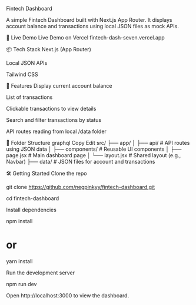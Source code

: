 Fintech Dashboard

A simple Fintech Dashboard built with Next.js App Router. It displays account balance and transactions using local JSON files as mock APIs.

🚀 Live Demo
Live Demo on Vercel
fintech-dash-seven.vercel.app

📦 Tech Stack
Next.js (App Router)

Local JSON APIs

Tailwind CSS 

🧩 Features
Display current account balance

List of transactions

Clickable transactions to view details

Search and filter transactions by status

API routes reading from local /data folder

📁 Folder Structure
graphql
Copy
Edit
src/
├── app/
│   ├── api/             # API routes using JSON data
│   ├── components/      # Reusable UI components
│   ├── page.jsx         # Main dashboard page
│   └── layout.jsx       # Shared layout (e.g., Navbar)
├── data/                # JSON files for account and transactions


🛠️ Getting Started
Clone the repo

git clone https://github.com/negpinkyy/fintech-dashboard.git

cd fintech-dashboard

Install dependencies

npm install
# or
yarn install

Run the development server

npm run dev

Open http://localhost:3000 to view the dashboard.


